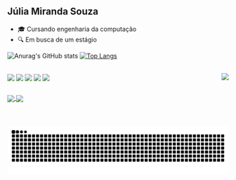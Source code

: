 ## Júlia Miranda Souza


- 🎓 Cursando engenharia da computação
- 🔍 Em busca de um estágio


<div>
  
  ![Anurag's GitHub stats](https://github-readme-stats.vercel.app/api?username=juliams2210&show_icons=true&hide=contribs,prs&cache_seconds=86400&theme=cobalt)
  [![Top Langs](https://github-readme-stats.vercel.app/api/top-langs/?username=juliams2210&show_icons=true&hide=contribs,prs&cache_seconds=86400&theme=cobalt)](https://github.com/juliams2210/github-readme-stats)
</div>
<div style="display: inline_block"><br>
  <img align="center" alte="ju-python" height="40" src="https://cdn.jsdelivr.net/gh/devicons/devicon@latest/icons/python/python-original.svg">
  <img align="center" alte="ju-javascript" height="33" src="https://cdn.jsdelivr.net/gh/devicons/devicon@latest/icons/javascript/javascript-original.svg" />
  <img align="center" alte="ju-html" height="33" src="https://cdn.jsdelivr.net/gh/devicons/devicon@latest/icons/html5/html5-original.svg" />
  <img align="center" alte="ju-css" height="33" src="https://cdn.jsdelivr.net/gh/devicons/devicon@latest/icons/css3/css3-original.svg" />
  <img align="center" alte="ju-excel" height="40" src="https://github.com/user-attachments/assets/d27147a3-2df0-4442-ac09-a7bdf429c660">

  <img align="right" alte="ju-gif" height="120" src="https://i.gifer.com/2iFb.gif">
  
</div>

##
<div> 
  <a href = "https://www.linkedin.com/in/júlia-miranda-souza-355280282/"><img align="center" alte="ju-python" height="20" src="https://img.shields.io/badge/LinkedIn-0077B5?style=for-the-badge&logo=linkedin&logoColor=white">
  <a href = "mailto:julia1m1souza@gmail.com"><img align="center" alte="ju-python" height="20" src="https://img.shields.io/badge/Gmail-D14836?style=for-the-badge&logo=gmail&logoColor=white">

</div>

<img src="https://raw.githubusercontent.com/JuliaMS2210/JuliaMS2210/output/snake.svg" alt="Snake animation" />

###
